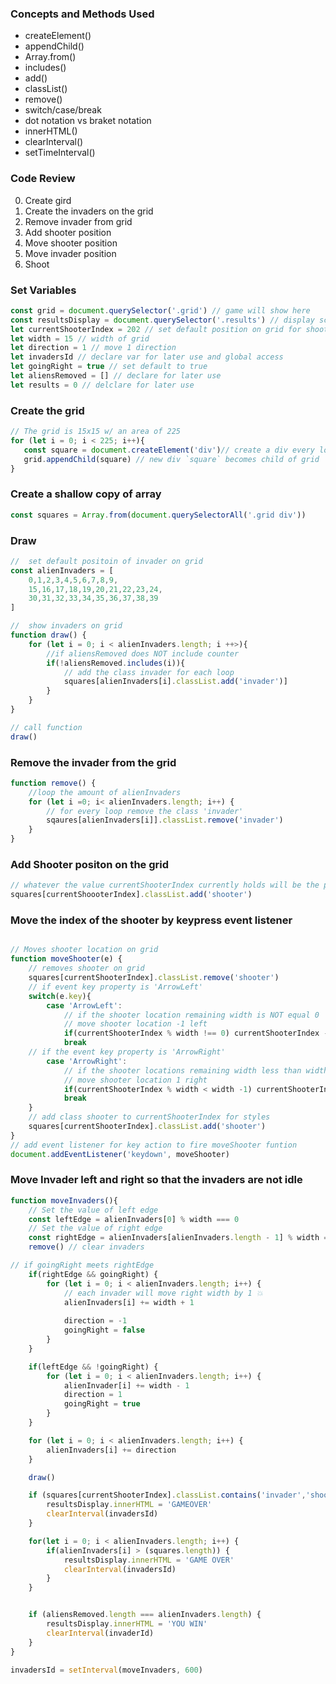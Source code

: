 ### Concepts and Methods Used
- createElement()
- appendChild()
- Array.from()
- includes()
- add()
- classList()
- remove()
- switch/case/break
- dot notation vs braket notation 
- innerHTML()
- clearInterval()
- setTimeInterval()

### Code Review
0. Create gird 
1. Create the invaders on the grid
2. Remove invader from grid
3. Add shooter position
4. Move shooter position
5. Move invader position
6. Shoot

 ### Set Variables
 ```js
const grid = document.querySelector('.grid') // game will show here
const resultsDisplay = document.querySelector('.results') // display score 
let currentShooterIndex = 202 // set default position on grid for shooter 
let width = 15 // width of grid 
let direction = 1 // move 1 direction 
let invadersId // declare var for later use and global access
let goingRight = true // set default to true
let aliensRemoved = [] // declare for later use 
let results = 0 // delclare for later use
 ```

 ### Create the grid
 ```js
 // The grid is 15x15 w/ an area of 225
for (let i = 0; i < 225; i++){
    const square = document.createElement('div')// create a div every loop
    grid.appendChild(square) // new div `square` becomes child of grid
}
 ```

 ### Create a shallow copy of array 

 ```js
const squares = Array.from(document.querySelectorAll('.grid div'))
 ```


### Draw

```js
//  set default positoin of invader on grid
const alienInvaders = [
    0,1,2,3,4,5,6,7,8,9,
    15,16,17,18,19,20,21,22,23,24,
    30,31,32,33,34,35,36,37,38,39
]

//  show invaders on grid 
function draw() {
    for (let i = 0; i < alienInvaders.length; i ++>){
        //if aliensRemoved does NOT include counter
        if(!aliensRemoved.includes(i)){
            // add the class invader for each loop
            squares[alienInvaders[i].classList.add('invader')]
        }
    }
}

// call function 
draw()
```

### Remove the invader from the grid
```js
function remove() {
    //loop the amount of alienInvaders
    for (let i =0; i< alienInvaders.length; i++) {
        // for every loop remove the class 'invader'
        sqaures[alienInvaders[i]].classList.remove('invader')
    }
}
```

### Add Shooter  positon on the grid 
```js 
// whatever the value currentShooterIndex currently holds will be the positon on the grid the shooter will be. 
squares[currentShoooterIndex].classList.add('shooter')
```

### Move the index of the shooter by keypress event listener
```js

// Moves shooter location on grid 
function moveShooter(e) {
    // removes shooter on grid
    squares[currentShooterIndex].classList.remove('shooter')
    // if event key property is 'ArrowLeft'
    switch(e.key){
        case 'ArrowLeft':
            // if the shooter location remaining width is NOT equal 0
            // move shooter location -1 left
            if(currentShooterIndex % width !== 0) currentShooterIndex -=1
            break 
    // if the event key property is 'ArrowRight'            
        case 'ArrowRight':
            // if the shooter locations remaining width less than width - 1
            // move shooter location 1 right       
            if(currentShooterIndex % width < width -1) currentShooterIndex += 1
            break
    }
    // add class shooter to currentShooterIndex for styles
    squares[currentShooterIndex].classList.add('shooter')
}
// add event listener for key action to fire moveShooter funtion
document.addEventListener('keydown', moveShooter)
```

### Move Invader left and right so that the invaders are not idle
```js 
function moveInvaders(){
    // Set the value of left edge
    const leftEdge = alienInvaders[0] % width === 0
    // Set the value of right edge 
    const rightEdge = alienInvaders[alienInvaders.length - 1] % width === width -1
    remove() // clear invaders

// if goingRight meets rightEdge
    if(rightEdge && goingRight) {
        for (let i = 0; i < alienInvaders.length; i++) {
            // each invader will move right width by 1 💥
            alienInvaders[i] += width + 1
            
            direction = -1
            goingRight = false
        }
    }

    if(leftEdge && !goingRight) {
        for (let i = 0; i < alienInvaders.length; i++) {
            alienInvader[i] += width - 1
            direction = 1
            goingRight = true
        }
    }

    for (let i = 0; i < alienInvaders.length; i++) {
        alienInvaders[i] += direction
    }

    draw()

    if (squares[currentShooterIndex].classList.contains('invader','shooter')){
        resultsDisplay.innerHTML = 'GAMEOVER'
        clearInterval(invadersId)
    }

    for(let i = 0; i < alienInvaders.length; i++) {
        if(alienInvaders[i] > (squares.length)) {
            resultsDisplay.innerHTML = 'GAME OVER'
            clearInterval(invadersId)
        }
    }


    if (aliensRemoved.length === alienInvaders.length) {
        resultsDisplay.innerHTML = 'YOU WIN'
        clearInterval(invaderId)
    }
}

invadersId = setInterval(moveInvaders, 600)
```
